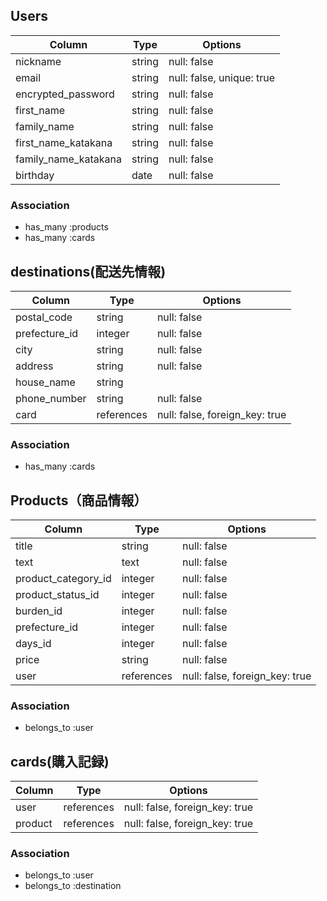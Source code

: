 ## Users

| Column               | Type   | Options                   |
|----------------------|--------|---------------------------|
| nickname             | string | null: false               |
| email                | string | null: false, unique: true |
| encrypted_password   | string | null: false               |
| first_name           | string | null: false               |
| family_name          | string | null: false               |
| first_name_katakana  | string | null: false               |
| family_name_katakana | string | null: false               |
| birthday             | date   | null: false               |

### Association

- has_many :products
- has_many :cards

## destinations(配送先情報)

| Column        | Type       | Options                        |
|---------------|----------- |--------------------------------|
| postal_code   | string     | null: false                    |
| prefecture_id | integer    | null: false                    |
| city          | string     | null: false                    |
| address       | string     | null: false                    |
| house_name    | string     |                                |
| phone_number  | string     | null: false                    |
| card          | references | null: false, foreign_key: true |

### Association


- has_many :cards

## Products（商品情報）

| Column              | Type       | Options                        |
|---------------------|----------- |------------------------------- |
| title               | string     | null: false                    |
| text                | text       | null: false                    |
| product_category_id | integer    | null: false                    |
| product_status_id   | integer    | null: false                    |
| burden_id           | integer    | null: false                    |
| prefecture_id       | integer    | null: false                    |
| days_id             | integer    | null: false                    |
| price               | string     | null: false                    |
| user                | references | null: false, foreign_key: true |

### Association

- belongs_to :user

## cards(購入記録)

| Column      | Type       | Options                         |
|-------------|------------|---------------------------------|
| user        | references | null: false, foreign_key: true  |
| product     | references | null: false, foreign_key: true  |

### Association

- belongs_to :user
- belongs_to :destination
